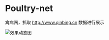 # Poultry-net
禽病网，抓取 http://www.qinbing.cn 数据进行展示

![效果动态图](http://im2.ezgif.com/tmp/ezgif.com-12548a1d59.gif)
